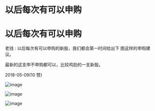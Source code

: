 # 以后每次有可以申购

# 以后每次有可以申购

老钱 : 以后每次有可以申购的新股，我们都会第一时间给出下 图这样的申购建议。

最新的这支申不申购都可以，比较鸡肋的一支新股。

2018-05-09(10 赞)

![image](img/Image_797.png)

![image](img/Image_798.png)

![image](img/Image_799.png)